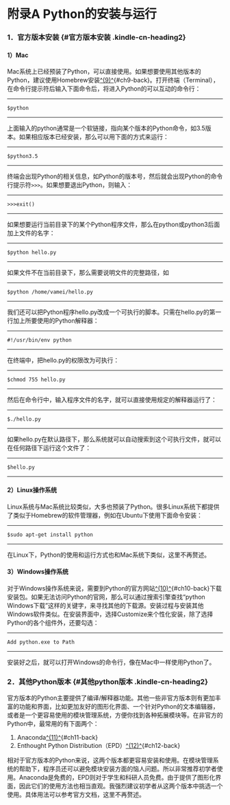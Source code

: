 # 附录A Python的安装与运行

### 1．官方版本安装 {#官方版本安装 .kindle-cn-heading2}

#### 1）Mac

Mac系统上已经预装了Python，可以直接使用。如果想要使用其他版本的Python，建议使用Homebrew安装[^(9)^](part0005.xhtml#ch9){#ch9-back}。打开终端（Terminal），在命令行提示符后输入下面命令后，将进入Python的可以互动的命令行：

------------------------------------------------------------------------

    $python

------------------------------------------------------------------------

上面输入的python通常是一个软链接，指向某个版本的Python命令，如3.5版本。如果相应版本已经安装，那么可以用下面的方式来运行：

------------------------------------------------------------------------

    $python3.5

------------------------------------------------------------------------

终端会出现Python的相关信息，如Python的版本号，然后就会出现Python的命令行提示符``>>>``。如果想要退出Python，则输入：

------------------------------------------------------------------------

    >>>exit()

------------------------------------------------------------------------

如果想要运行当前目录下的某个Python程序文件，那么在python或python3后面加上文件的名字：

------------------------------------------------------------------------

    $python hello.py

------------------------------------------------------------------------

如果文件不在当前目录下，那么需要说明文件的完整路径，如

------------------------------------------------------------------------

    $python /home/vamei/hello.py

------------------------------------------------------------------------

我们还可以把Python程序hello.py改成一个可执行的脚本。只需在hello.py的第一行加上所要使用的Python解释器：

------------------------------------------------------------------------

    #!/usr/bin/env python

------------------------------------------------------------------------

在终端中，把hello.py的权限改为可执行：

------------------------------------------------------------------------

    $chmod 755 hello.py

------------------------------------------------------------------------

然后在命令行中，输入程序文件的名字，就可以直接使用规定的解释器运行了：

------------------------------------------------------------------------

    $./hello.py

------------------------------------------------------------------------

如果hello.py在默认路径下，那么系统就可以自动搜索到这个可执行文件，就可以在任何路径下运行这个文件了：

------------------------------------------------------------------------

    $hello.py

------------------------------------------------------------------------

#### 2）Linux操作系统

Linux系统与Mac系统比较类似，大多也预装了Python。很多Linux系统下都提供了类似于Homebrew的软件管理器，例如在Ubuntu下使用下面命令安装：

------------------------------------------------------------------------

    $sudo apt-get install python

------------------------------------------------------------------------

在Linux下，Python的使用和运行方式也和Mac系统下类似，这里不再赘述。

#### 3）Windows操作系统

对于Windows操作系统来说，需要到Python的官方网站[^(10)^](part0005.xhtml#ch10){#ch10-back}下载安装包。如果无法访问Python的官网，那么可以通过搜索引擎查找“python Windows下载”这样的关键字，来寻找其他的下载源。安装过程与安装其他Windows软件类似。在安装界面中，选择Customize来个性化安装，除了选择Python的各个组件外，还要勾选：

------------------------------------------------------------------------

    Add python.exe to Path

------------------------------------------------------------------------

安装好之后，就可以打开Windows的命令行，像在Mac中一样使用Python了。

### 2．其他Python版本 {#其他python版本 .kindle-cn-heading2}

官方版本的Python主要提供了编译/解释器功能。其他一些非官方版本则有更加丰富的功能和界面，比如更加友好的图形化界面、一个针对Python的文本编辑器，或者是一个更容易使用的模块管理系统，方便你找到各种拓展模块等。在非官方的Python中，最常用的有下面两个：

  1. Anaconda[^(11)^](part0005.xhtml#ch11){#ch11-back}
  2. Enthought Python Distribution（EPD）[^(12)^](part0005.xhtml#ch12){#ch12-back}

相对于官方版本的Python来说，这两个版本都更容易安装和使用。在模块管理系统的帮助下，程序员还可以避免模块安装方面的恼人问题。所以非常推荐初学者使用。Anaconda是免费的，EPD则对于学生和科研人员免费。由于提供了图形化界面，因此它们的使用方法也相当直观。我强烈建议初学者从这两个版本中挑选一个使用。具体用法可以参考官方文档，这里不再赘述。
